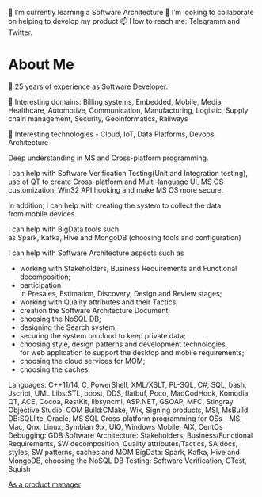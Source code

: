 🌱 I’m currently learning a Software Architecture
💞️ I’m looking to collaborate on helping to develop my product
📫 How to reach me: Telegramm and Twitter.

# About Me
👋 25 years of experience as Software Developer.

👀 Interesting domains: Billing systems, Embedded, Mobile, Media, Healthcare, Automotive, Communication, Manufacturing, Logistic, Supply chain management, Security, Geoinformatics, Railways

👀 Interesting technologies - Cloud, IoT, Data Platforms, Devops, Architecture

Deep understanding in MS and Cross-platform programming.

I can help with Software Verification Testing(Unit and Integration testing), use of QT to create Cross-platform and Multi-language UI, MS OS customization, Win32 API hooking and make MS OS more secure.

In addition, I can help with creating the system to collect the data from mobile devices. 

I can help with BigData tools such as Spark, Kafka, Hive and MongoDB (choosing tools and configuration)

I can help with Software Architecture aspects such as
- working with Stakeholders, Business Requirements and Functional decomposition;
- participation in Presales, Estimation, Discovery, Design and Review stages;
- working with Quality attributes and their Tactics;
- creation the Software Architecture Document;  
- choosing the NoSQL DB;
- designing the Search system;
- securing the system on cloud to keep private data;
- choosing style, design patterns and development technologies for web application to support the desktop and mobile requirements;
- choosing the cloud services for MOM;
- choosing the caches.

Languages: C++11/14, C, PowerShell, XML/XSLT, PL-SQL, C#, SQL, bash, Jscript, UML
Libs:STL, boost, DDS, flatbuf, Poco, MadCodHook, Komodia, QT, ACE, Cocoa, RestKit, libsyncml, ASP.NET, GSOAP, MFC, Stingray Objective Studio, COM
Build:CMake, Wix, Signing products, MSI, MsBuild
DB:SQLlite, Oracle, MS SQL
Cross-platform programming for OSs - MS, Mac, Qnx, Linux, Symbian 9.x, UIQ, Windows Mobile, AIX, CentOs
Debugging: GDB
Software Architecture: Stakeholders, Business/Functional Requirements, SW decomposition, Quality attributes/Tactics, SA docs, styles, SW patterns, caches and MOM
BigData: Spark, Kafka, Hive and MongoDB, choosing the NoSQL DB
Testing: Software Verification, GTest, Squish

[As a product manager](./post1.md)

